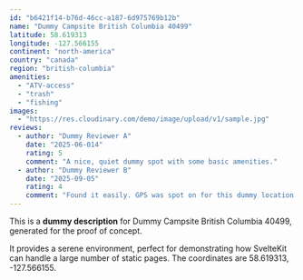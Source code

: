 ```yaml
---
id: "b6421f14-b76d-46cc-a187-6d975769b12b"
name: "Dummy Campsite British Columbia 40499"
latitude: 58.619313
longitude: -127.566155
continent: "north-america"
country: "canada"
region: "british-columbia"
amenities:
  - "ATV-access"
  - "trash"
  - "fishing"
images:
  - "https://res.cloudinary.com/demo/image/upload/v1/sample.jpg"
reviews:
  - author: "Dummy Reviewer A"
    date: "2025-06-014"
    rating: 5
    comment: "A nice, quiet dummy spot with some basic amenities."
  - author: "Dummy Reviewer B"
    date: "2025-09-05"
    rating: 4
    comment: "Found it easily. GPS was spot on for this dummy location."
---
```


This is a **dummy description** for Dummy Campsite British Columbia 40499, generated for the proof of concept.

It provides a serene environment, perfect for demonstrating how SvelteKit can handle a large number of static pages. The coordinates are 58.619313, -127.566155.
